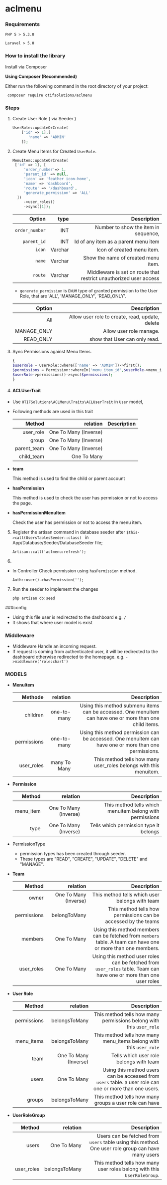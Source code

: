 # aclmenu

### Requirements
```
PHP 5 > 5.3.0
```
```
Laravel > 5.0
```

### How to install the library

Install via Composer

__Using Composer (Recommended)__

Either run the following command in the root directory of your project:

```
 composer require otifsolutions/aclmenu
```

### Steps

1. Create User Role  ( via Seeder )

    ```php
    UserRole::updateOrCreate(
        ['id' => 1],[
           'name' => 'ADMIN'
        ]);
    ```

2. Create Menu Items for Created `UserRole`.
    ```php
    MenuItem::updateOrCreate(
     ['id' => 1], [
         'order_number'=> 1,
         'parent_id' => null,
         'icon' => 'feather icon-home',
         'name' => 'dashboard',
         'route' => '/dashboard',
         'generate_permission' => 'ALL'
      ])
         ->user_roles()
         ->sync([1]);
    ```

   | Option       | type          |Description                             |
   |-------------:|--------------:|---------------------------------------:|
   |`order_number`|  INT          |Number to show the item in sequence,    |
   | `parent_id`  |  INT          |Id of any item as a parent menu item    |
   | `icon`       |  Varchar      |Icon of created menu item.              |
   | `name`       |  Varchar      |Show the name of created menu item.     |
   | `route`      |  Varchar      |Middleware is set on route that restrict unauthorized user access    | 

    - `generate_permission` is `ENUM` type of granted permission to the User Role, that are
      'ALL', 'MANAGE_ONLY', 'READ_ONLY'.

   | Option      |Description                                     |
   |------------:|-----------------------------------------------:|
   | All         | Allow user role to create, read, update, delete|
   | MANAGE_ONLY | Allow user role manage.                        |
   | READ_ONLY   | show that User can only read.                  | 

3. Sync Permissions against Menu Items.

    ```php
    {
    $userRole = UserRole::where(['name' => 'ADMIN'])->first();
    $permissions = Permission::whereIn('menu_item_id',$userRole->menu_items()->pluck('id'))->pluck('id');
    $userRole->permissions()->sync($permissions);
    }
    ```
4. #### ACLUserTrait

* Use `OTIFSolutions\ACLMenu\Traits\ACLUserTrait` in `User` model,
* Following methods are used in this trait 
  
  | Method       | relation               | Description                                                                    |
  |------------:|---------------------:|-----------------------------------------------------------------------------------:|
  | user_role   |One To Many (Inverse) | |
  | group       |One To Many (Inverse) | |
  | parent_team |One To Many (Inverse) | |
  | child_team  |One To Many           | |
  
-  __team__ 
  
     This method is used to find the child or parent account
-  __hasPermission__
  
    This method is used to check the user has permission or not to access the page. 

-  __hasPermissionMenuItem__

    Check the user has permission or not to access the menu item.

5. Register the artisan command in database seeder after `$this->call(UsersTablesSeeder::class) ` in
   App/Database/Seeder/DatabaseSeeder file;
    ```
    Artisan::call('aclmenu:refresh');
    ```
6.

* In Controller Check permission using `hasPermission` method.
    ```
    Auth::user()->hasPermission('');
    ```

7. Run the seeder to implement the changes
    ```
    php artisan db:seed
    ```
###config
* Using this file user is redirected to the dashboard e.g. `/`
* It shows that where user model is exist

### Middleware

- Middleware Handle an incoming request.
- If request is coming from authenticated user, it will be redirected to the dashboard otherwise redirected to the
  homepage. e.g. `->middleware('role:chart')`

### MODELS

+ __MenuItem__

  | Methode       | relation    |Description                                                                                           |          
  |------------:|------------:|-------------------------------------------------------------------------------------------------------:|
  | children    | one-to-many |Using this method submenu items can be accessed. One menuitem can have one or more than one child items.|
  | permissions | one-to-many |Using this method permission can be accessed. One menuitem can have one or more than one permissions.   |
  | user_roles  | many To Many|This method tells how many user_roles belongs with this menuitem.                                       |

+ __Permission__

  | Method      | relation               |   Description                                       |
  |------------:|-----------------------:|----------------------------------------------------:|
  | menu_item   |  One To Many (Inverse) |This method tells which menuitem belong with permissions |
  | type        |  One To Many (Inverse) |Tells which permission type it belongs               |

+ PermissionType
    * permission types has been created through seeder.
    * These types are "READ", "CREATE", "UPDATE", "DELETE" and "MANAGE".

+ __Team__

  | Method      | relation |Description                                     |
  |------------:|--------:|-----------------------:|
  | owner       | One To Many (Inverse) |This method tells which user belongs with team  |
  | permissions | belongToMany          |This method tells how permissions can be accessed by the teams
  | members     | One To Many           |Using this method members can be fetched from `members` table. A team can have one or more than one members.
  | user_roles  | One To Many           |Using this method user roles can be fetched from `user_roles` table. Team can have one or  more than one user roles

+ __User Role__

  | Method       | relation  | Description                                                                    |
  |------------:|-------:|-----------------------------------------------------------------------------------:|
  | permissions |   belongsToMany        |This method tells how many permissions belong with this `user_role` |
  | menu_items  |   belongsToMany        |This method tells how many menu_items belong with this `user_role`  |
  | team        |   One To Many (Inverse)|Tells which user role belongs with team                        |
  | users       |   One To Many          |Using this method users can be accessed from `users` table. a user role can one or more than one users.         |
  | groups      |   belongsToMany        |This method tells how many groups a user role can have            |

+ __UserRoleGroup__

  | Method      | relation            |Description                                                               |
  |------------:|---------------------:|------------------------------------------------------------------------:|
  | users       | One To Many          |Users can be fetched from `users` table using this method. One user role group can have many users|
  | user_roles  |  belongsToMany       |This method tells how many user roles belong with this `UserRoleGroup`.  |











